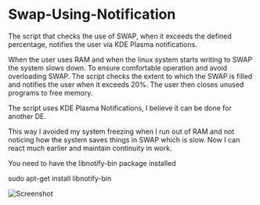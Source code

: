 # Swap-Using-Notification
The script that checks the use of SWAP, when it exceeds the defined percentage, notifies the user via KDE Plasma notifications.

When the user uses RAM and when the linux system starts writing to SWAP the system slows down. To ensure comfortable operation and avoid overloading SWAP. The script checks the extent to which the SWAP is filled and notifies the user when it exceeds 20%. The user then closes unused programs to free memory.

The script uses KDE Plasma Notifications, I believe it can be done for another DE.

This way I avoided my system freezing when I run out of RAM and not noticing how the system saves things in SWAP which is slow. Now I can react much earlier and maintain continuity in work.

You need to have the libnotify-bin package installed

sudo apt-get install libnotify-bin

<img src="/Swap-Using-Notification/blob/main/Screenshot_20220421_092646.png" alt="Screenshot" title="Screenshot">
